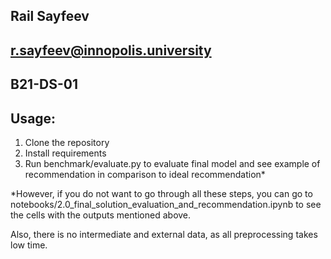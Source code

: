 ## Rail Sayfeev
## r.sayfeev@innopolis.university
## B21-DS-01

## Usage:
1. Clone the repository
2. Install requirements
3. Run benchmark/evaluate.py to evaluate final model and see example of recommendation in comparison to ideal recommendation*

*However, if you do not want to go through all these steps, you can go to notebooks/2.0_final_solution_evaluation_and_recommendation.ipynb 
to see the cells with the outputs mentioned above.

Also, there is no intermediate and external data, as all preprocessing takes low time.
